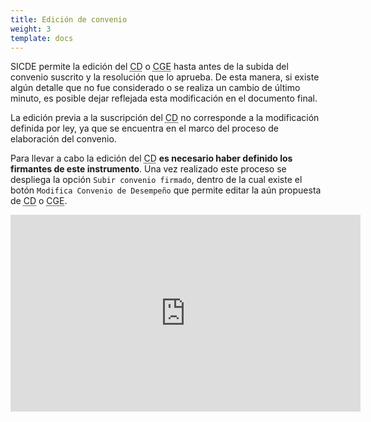 ```yaml
---
title: Edición de convenio
weight: 3
template: docs
---
```


SICDE permite la edición del <acronym title="Convenio de desempeño">CD</acronym> o <acronym title="Convenio de Gestión Educacional">CGE</acronym> hasta antes de la subida del convenio suscrito y la resolución que lo aprueba. De esta manera, si existe algún detalle que no fue considerado o se realiza un cambio de último minuto, es posible dejar reflejada esta modificación en el documento final.

La edición previa a la suscripción del <acronym title="Convenio de desempeño">CD</acronym> no corresponde a la modificación definida por ley, ya que se encuentra en el marco del proceso de elaboración del convenio.

Para llevar a cabo la edición del <acronym title="Convenio de desempeño">CD</acronym> **es necesario haber definido los firmantes de este instrumento**. Una vez realizado este proceso se despliega la opción `Subir convenio firmado`, dentro de la cual existe el botón `Modifica Convenio de Desempeño` que permite editar la aún propuesta de <acronym title="Convenio de desempeño">CD</acronym> o <acronym title="Convenio de Gestión Educacional">CGE</acronym>.

<iframe width="560" height="315" src="https://www.youtube-nocookie.com/embed/nMAr3nK1w_Q" frameborder="0" allow="accelerometer; autoplay; clipboard-write; encrypted-media; gyroscope; picture-in-picture" allowfullscreen></iframe>